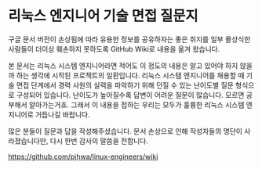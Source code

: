 # 리눅스 엔지니어 기술 면접 질문지

구글 문서 버전이 손상됨에 따라 유용한 정보를 공유하자는 좋은 취지를 일부 몰상식한 사람들이 더이상 훼손하지 못하도록 GitHub Wiki로 내용을 옮겨 왔습니다.

본 문서는 리눅스 시스템 엔지니어라면 적어도 이 정도의 내용은 알고 있어야 하지 않을까 하는 생각에 시작된 프로젝트의 일환입니다. 리눅스 시스템 엔지니어를 채용할 때 기술 면접 단계에서 경력 사원의 실력을 파악하기 위해 던질 수 있는 난이도별 질문 형식으로 구성되어 있습니다. 난이도가 높아질수록 답변이 어려운 질문이 많습니다. 모르면 공부해서 알아가는거죠. 그래서 이 내용을 접하는 우리는 모두가 훌륭한 리눅스 시스템 엔지니어로 거듭나길 바랍니다.

많은 분들이 질문과 답을 작성해주셨습니다. 문서 손상으로 인해 작성자들의 명단이 사라졌습니다만, 다시 한번 감사의 말씀을 전합니다.

https://github.com/pjhwa/linux-engineers/wiki
